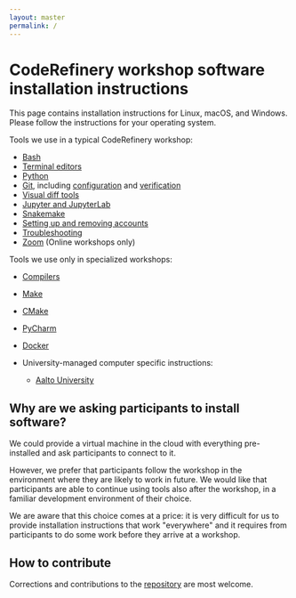 ```yaml
---
layout: master
permalink: /
---
```


# CodeRefinery workshop software installation instructions

This page contains installation instructions for Linux, macOS, and Windows.
Please follow the instructions for your operating system.

Tools we use in a typical CodeRefinery workshop:
- [Bash](/installation/bash/)
- [Terminal editors](/installation/editors/)
- [Python](/installation/python/)
- [Git](/installation/git/), including [configuration](/installation/git/#configuring-git) and [verification](/installation/git/#how-to-verify-the-installation)
- [Visual diff tools](/installation/difftools/)
- [Jupyter and JupyterLab](/installation/jupyter/)
- [Snakemake](/installation/snakemake/)
- [Setting up and removing accounts](/installation/accounts/)
- [Troubleshooting](/installation/troubleshooting/)
- [Zoom](/installation/zoom/) (Online workshops only)

Tools we use only in specialized workshops:
- [Compilers](/installation/compilers/)
- [Make](/installation/make/)
- [CMake](/installation/cmake/)
- [PyCharm](/installation/pycharm/)
- [Docker](/installation/docker/)

- University-managed computer specific instructions:
  - [Aalto University](https://scicomp.aalto.fi/news/coderefinery/)


## Why are we asking participants to install software?

We could provide a virtual machine in the cloud with everything pre-installed
and ask participants to connect to it.

However, we prefer that participants follow the workshop in the environment
where they are likely to work in future.  We would like that participants are
able to continue using tools also after the workshop, in a familiar development
environment of their choice.

We are aware that this choice comes at a price: it is very difficult for us to
provide installation instructions that work "everywhere" and it requires from
participants to do some work before they arrive at a workshop.


## How to contribute

Corrections and contributions to the
[repository](https://github.com/coderefinery/installation) are most welcome.
